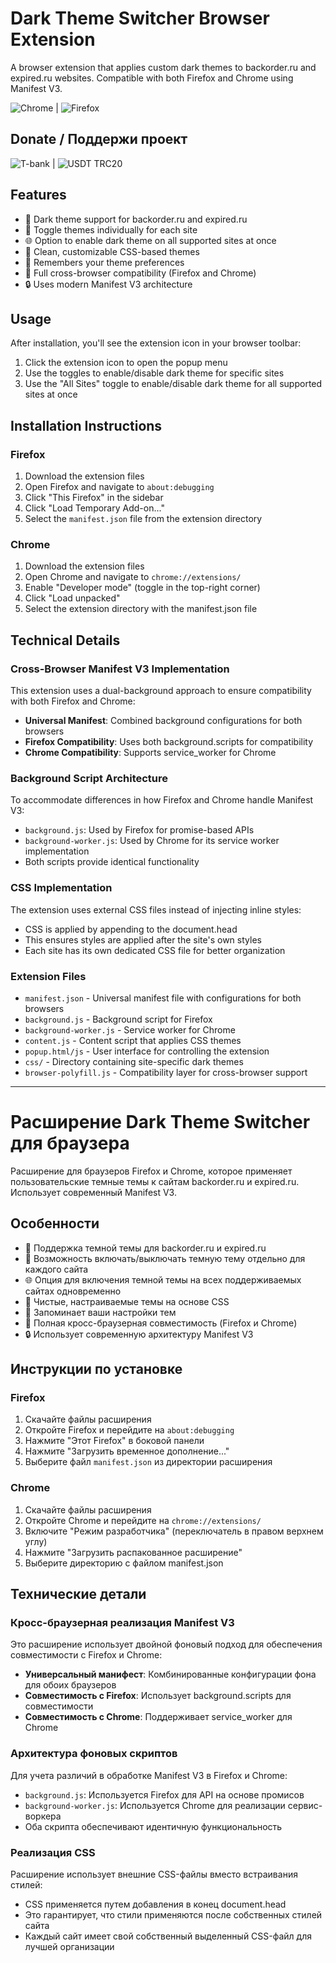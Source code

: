 # Dark Theme Switcher Browser Extension

A browser extension that applies custom dark themes to backorder.ru and expired.ru websites. Compatible with both Firefox and Chrome using Manifest V3.

![Chrome](https://raw.githubusercontent.com/alrra/browser-logos/master/src/chrome/chrome_48x48.png) | ![Firefox](https://raw.githubusercontent.com/alrra/browser-logos/master/src/firefox/firefox_48x48.png)

## Donate / Поддержи проект

![T-bank](icons/tbank.jpg) | ![USDT TRC20](icons/usdt.png)

## Features

- 🌙 Dark theme support for backorder.ru and expired.ru
- 🔄 Toggle themes individually for each site
- 🌐 Option to enable dark theme on all supported sites at once
- 🎨 Clean, customizable CSS-based themes
- 💾 Remembers your theme preferences
- 🔄 Full cross-browser compatibility (Firefox and Chrome)
- 🔒 Uses modern Manifest V3 architecture

## Usage

After installation, you'll see the extension icon in your browser toolbar:

1. Click the extension icon to open the popup menu
2. Use the toggles to enable/disable dark theme for specific sites
3. Use the "All Sites" toggle to enable/disable dark theme for all supported sites at once

## Installation Instructions

### Firefox
1. Download the extension files
2. Open Firefox and navigate to `about:debugging`
3. Click "This Firefox" in the sidebar
4. Click "Load Temporary Add-on..."
5. Select the `manifest.json` file from the extension directory

### Chrome
1. Download the extension files
2. Open Chrome and navigate to `chrome://extensions/`
3. Enable "Developer mode" (toggle in the top-right corner)
4. Click "Load unpacked"
5. Select the extension directory with the manifest.json file

## Technical Details

### Cross-Browser Manifest V3 Implementation

This extension uses a dual-background approach to ensure compatibility with both Firefox and Chrome:

- **Universal Manifest**: Combined background configurations for both browsers
- **Firefox Compatibility**: Uses both background.scripts for compatibility
- **Chrome Compatibility**: Supports service_worker for Chrome

### Background Script Architecture

To accommodate differences in how Firefox and Chrome handle Manifest V3:

- `background.js`: Used by Firefox for promise-based APIs
- `background-worker.js`: Used by Chrome for its service worker implementation
- Both scripts provide identical functionality

### CSS Implementation

The extension uses external CSS files instead of injecting inline styles:

- CSS is applied by appending to the document.head
- This ensures styles are applied after the site's own styles
- Each site has its own dedicated CSS file for better organization

### Extension Files

- `manifest.json` - Universal manifest file with configurations for both browsers
- `background.js` - Background script for Firefox
- `background-worker.js` - Service worker for Chrome
- `content.js` - Content script that applies CSS themes
- `popup.html/js` - User interface for controlling the extension
- `css/` - Directory containing site-specific dark themes
- `browser-polyfill.js` - Compatibility layer for cross-browser support

---

# Расширение Dark Theme Switcher для браузера

Расширение для браузеров Firefox и Chrome, которое применяет пользовательские темные темы к сайтам backorder.ru и expired.ru. Использует современный Manifest V3.

## Особенности

- 🌙 Поддержка темной темы для backorder.ru и expired.ru
- 🔄 Возможность включать/выключать темную тему отдельно для каждого сайта
- 🌐 Опция для включения темной темы на всех поддерживаемых сайтах одновременно
- 🎨 Чистые, настраиваемые темы на основе CSS
- 💾 Запоминает ваши настройки тем
- 🔄 Полная кросс-браузерная совместимость (Firefox и Chrome)
- 🔒 Использует современную архитектуру Manifest V3

## Инструкции по установке

### Firefox
1. Скачайте файлы расширения
2. Откройте Firefox и перейдите на `about:debugging`
3. Нажмите "Этот Firefox" в боковой панели
4. Нажмите "Загрузить временное дополнение..."
5. Выберите файл `manifest.json` из директории расширения

### Chrome
1. Скачайте файлы расширения
2. Откройте Chrome и перейдите на `chrome://extensions/`
3. Включите "Режим разработчика" (переключатель в правом верхнем углу)
4. Нажмите "Загрузить распакованное расширение"
5. Выберите директорию с файлом manifest.json

## Технические детали

### Кросс-браузерная реализация Manifest V3

Это расширение использует двойной фоновый подход для обеспечения совместимости с Firefox и Chrome:

- **Универсальный манифест**: Комбинированные конфигурации фона для обоих браузеров
- **Совместимость с Firefox**: Использует background.scripts для совместимости
- **Совместимость с Chrome**: Поддерживает service_worker для Chrome

### Архитектура фоновых скриптов

Для учета различий в обработке Manifest V3 в Firefox и Chrome:

- `background.js`: Используется Firefox для API на основе промисов
- `background-worker.js`: Используется Chrome для реализации сервис-воркера
- Оба скрипта обеспечивают идентичную функциональность

### Реализация CSS

Расширение использует внешние CSS-файлы вместо встраивания стилей:

- CSS применяется путем добавления в конец document.head
- Это гарантирует, что стили применяются после собственных стилей сайта
- Каждый сайт имеет свой собственный выделенный CSS-файл для лучшей организации